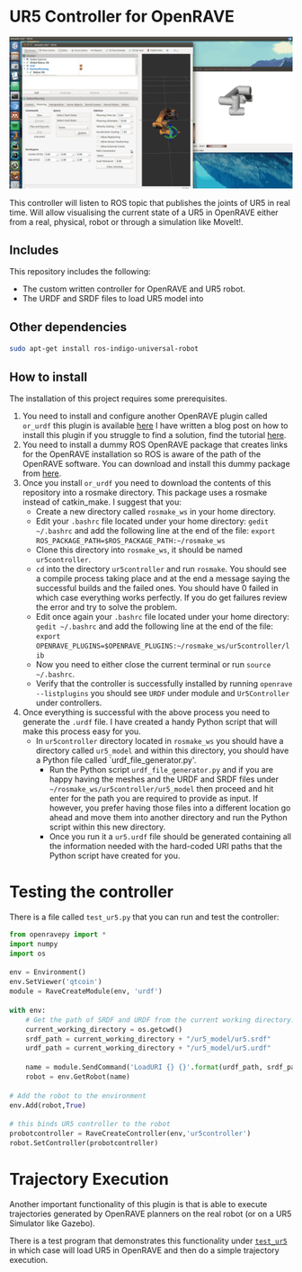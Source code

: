 # UR5 Controller for OpenRAVE

![Plugin Demo](repo_assets/demo.gif "Plugin Demo")

This controller will listen to ROS topic that publishes the joints of UR5 in real time. Will allow visualising the current state
of a UR5 in OpenRAVE either from a real, physical, robot or through a simulation like MoveIt!.

## Includes
This repository includes the following:
- The custom written controller for OpenRAVE and UR5 robot.
- The URDF and SRDF files to load UR5 model into

## Other dependencies
```bash
sudo apt-get install ros-indigo-universal-robot
```

## How to install
The installation of this project requires some prerequisites.

1. You need to install and configure another OpenRAVE plugin called `or_urdf` this plugin is available [here](https://github.com/personalrobotics/or_urdf)
I have written a blog post on how to install this plugin if you struggle to find a solution, find the tutorial [here]().
2. You need to install a dummy ROS OpenRAVE package that creates links for the OpenRAVE installation so ROS is aware of the
path of the OpenRAVE software. You can download and install this dummy package from [here](https://github.com/papallas/ros_openrave).
3. Once you install `or_urdf` you need to download the contents of this repository into a rosmake directory. This package uses a
rosmake instead of catkin_make. I suggest that you:
   - Create a new directory called `rosmake_ws` in your home directory.
   - Edit your `.bashrc` file located under your home directory: `gedit ~/.bashrc` and add the following line at the end of the file: `export ROS_PACKAGE_PATH=$ROS_PACKAGE_PATH:~/rosmake_ws`
   - Clone this directory into `rosmake_ws`, it should be named `ur5controller`.
   - `cd` into the directory `ur5controller` and run `rosmake`. You should see a compile process taking place and at the end
   a message saying the successful builds and the failed ones. You should have 0 failed in which case everything works perfectly. If you do get failures review the error and try to solve the problem.
   - Edit once again your `.bashrc` file located under your home directory: `gedit ~/.bashrc` and add the following line at the end of the file: `export OPENRAVE_PLUGINS=$OPENRAVE_PLUGINS:~/rosmake_ws/ur5controller/lib`
   - Now you need to either close the current terminal or run `source ~/.bashrc`.
   - Verify that the controller is successfully installed by running `openrave --listplugins` you should see `URDF` under module and `Ur5Controller` under controllers.
4. Once everything is successful with the above process you need to generate the `.urdf` file. I have created a handy Python script that will make this process easy for you.
   - In `ur5controller` directory located in `rosmake_ws` you should have a directory called `ur5_model` and within this directory, you should have a Python file called `urdf_file_generator.py'.
     - Run the Python script `urdf_file_generator.py` and if you are happy having the meshes and the URDF and SRDF files under
     `~/rosmake_ws/ur5controller/ur5_model` then proceed and hit enter for the path you are required to provide as input. If however, you
     prefer having those files into a different location go ahead and move them into another directory and run the Python script
     within this new directory.
     - Once you run it a `ur5.urdf` file should be generated containing all the information needed with the hard-coded URI paths
     that the Python script have created for you.

# Testing the controller
There is a file called `test_ur5.py` that you can run and test the controller:

```python
from openravepy import *
import numpy
import os

env = Environment()
env.SetViewer('qtcoin')
module = RaveCreateModule(env, 'urdf')

with env:
    # Get the path of SRDF and URDF from the current working directory.
    current_working_directory = os.getcwd()
    srdf_path = current_working_directory + "/ur5_model/ur5.srdf"
    urdf_path = current_working_directory + "/ur5_model/ur5.urdf"

    name = module.SendCommand('LoadURI {} {}'.format(urdf_path, srdf_path))
    robot = env.GetRobot(name)

# Add the robot to the environment
env.Add(robot,True)

# this binds UR5 controller to the robot
probotcontroller = RaveCreateController(env,'ur5controller')
robot.SetController(probotcontroller)
```

# Trajectory Execution
Another important functionality of this plugin is that is able to execute trajectories generated by OpenRAVE planners on the real robot (or on a UR5 Simulator like Gazebo).

There is a test program that demonstrates this functionality under [`test_ur5`](test_ur5.py) in which case will load UR5 in OpenRAVE and then do a simple trajectory execution.
